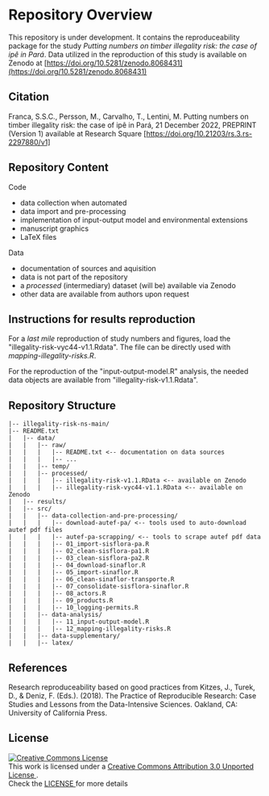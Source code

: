 # Repository Overview
This repository is under development. It contains the reproduceability package for the study *Putting numbers on timber illegality risk: the case of ipê in Pará*. Data utilized in the reproduction of this study is available on Zenodo at [https://doi.org/10.5281/zenodo.8068431](https://doi.org/10.5281/zenodo.8068431)

## Citation
Franca, S.S.C., Persson, M., Carvalho, T., Lentini, M. Putting numbers on timber illegality risk: the case of ipê in Pará, 21 December 2022, PREPRINT (Version 1) available at Research Square [https://doi.org/10.21203/rs.3.rs-2297880/v1]

## Repository Content 

Code
- data collection when automated
- data import and pre-processing
- implementation of input-output model and environmental extensions
- manuscript graphics 
- LaTeX files

Data 
- documentation of sources and aquisition
- data is not part of the repository 
- a *processed* (intermediary) dataset (will be) available via Zenodo 
- other data are available from authors upon request 

## Instructions for results reproduction

For a *last mile* reproduction of study numbers and figures, load the "illegality-risk-vyc44-v1.1.Rdata". The file can be directly used with *mapping-illegality-risks.R*.

For the reproduction of the "input-output-model.R" analysis, the needed data objects are available from "illegality-risk-v1.1.Rdata".     


## Repository Structure

```
|-- illegality-risk-ns-main/
|-- README.txt
|   |-- data/
|   |   |-- raw/
|   |   |   |-- README.txt <-- documentation on data sources
|   |   |   |-- ...
|   |   |-- temp/
|   |   |-- processed/
|   |   |   |-- illegality-risk-v1.1.RData <-- available on Zenodo
|   |   |   |-- illegality-risk-vyc44-v1.1.RData <-- available on Zenodo
|   |-- results/
|   |-- src/
|   |   |-- data-collection-and-pre-processing/
|   |   |   |-- download-autef-pa/ <-- tools used to auto-download autef pdf files
|   |   |   |-- autef-pa-scrapping/ <-- tools to scrape autef pdf data
|   |   |   |-- 01_import-sisflora-pa.R 
|   |   |   |-- 02_clean-sisflora-pa1.R
|   |   |   |-- 03_clean-sisflora-pa2.R
|   |   |   |-- 04_download-sinaflor.R 
|   |   |   |-- 05_import-sinaflor.R
|   |   |   |-- 06_clean-sinaflor-transporte.R 
|   |   |   |-- 07_consolidate-sisflora-sinaflor.R
|   |   |   |-- 08_actors.R 
|   |   |   |-- 09_products.R
|   |   |   |-- 10_logging-permits.R
|   |   |-- data-analysis/
|   |   |   |-- 11_input-output-model.R
|   |   |   |-- 12_mapping-illegality-risks.R
|   |   |-- data-supplementary/
|   |   |-- latex/
```

## References 

Research reproduceability based on good practices from Kitzes, J., Turek, D., & Deniz, F. (Eds.). (2018). The Practice of Reproducible Research: Case Studies and Lessons from the Data-Intensive Sciences. Oakland, CA: University of California Press. 


## License
<a rel="license" href="http://creativecommons.org/licenses/by/3.0/">
  <img alt="Creative Commons License" style="border-width:0" src="https://i.creativecommons.org/l/by/3.0/88x31.png" /> 
</a>
<br />
This work is licensed under a 
<a rel="license" href="http://creativecommons.org/licenses/by/3.0/">
  Creative Commons Attribution 3.0 Unported License
</a>.
<br />
Check the 
<a rel="license" href="https://github.com/carolsrto/illegality-risk-ns/blob/main/LICENSE">
LICENSE
</a> 
for more details
